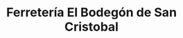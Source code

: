 ---
title: "Ferretería El Bodegón de San Cristobal"
url: /lourdes/ferreteria-el-bodegon-de-san-cristobal/
shop: hardware
---